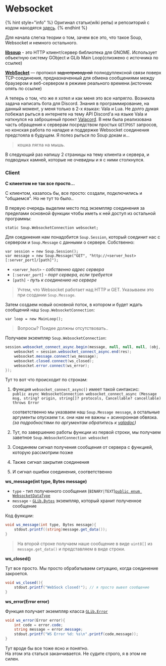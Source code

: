 # Websocket

{% hint style="info" %}
Оригинал статьи\(wiki репы\) и репозиторий с кодом находятся [здесь](https://gitlab.gnome.org/MrSyabro/soup_websocket_Example).
{% endhint %}

Для начала слегка теории о том, зачем все это, что такое Soup, Websocket и немного остального.

[**libsoup**](https://gitlab.gnome.org/GNOME/libsoup) - это HTTP клиент/сервер библиотека для GNOME. Использует объектную систему GObject и GLib Main Loop\(спизжено с источника по ссылке\)

[**WebSocket**](https://ru.wikipedia.org/wiki/WebSocket) — протокол ~~заднеприводной~~ полнодуплексной связи поверх TCP-соединения, предназначенный для обмена сообщениями между браузером и веб-сервером в режиме реального времени.\(источник опять по ссылке\)

А теперь о том, что же я хотел и как меня это все напрягло. Возникла задача написать бота для Discord. Знания в программирование, на данный момент, у меня только в 2-х языках: Vala и Lua. Не долго думая побежал рыться в интернете на тему API Discord'a на языке Vala и наткнулся на заброшеный проект [Valacord](https://github.com/G3bE/valacord). В нем была реализована часть обращения к серверам посредством простых `GET`/`POST` запросов, но конская работа по наладке и поддержке Websocket соединения предстояла в будущем. Я полез рыться по Soup докам и...

> кошка лягла на мышь.

В следующий раз напишу 2 страницы на тему клиента и сервера, и подводных камней, которые не очевидны и я с ними столкнулся.

### Client

**С клиентом не так все просто...**

С клиентом, казалось бы, все просто: создали, подключились и "общаемся". Но не тут то было..

В первую очередь выделим место под экземпляр соединения за пределами основной функции чтобы иметь к ней доступ из остальной программы:

```text
static Soup.WebsocketConnection websocket;
```

Для соединения нам понадобится `Soup.Session`, который соединит нас с сервером и `Soup.Message` с данными о сервере. Собственно:

```text
var session = new Soup.Session();
var message = new Soup.Message("GET", "http://<server_host>[:server_port]/[path]");
```

*  `<server_host>` - _собственно адрес сервера_
*  `[:server_port]` - _порт сервера, если требуется_
*  `[path]` - _путь к соединению на сервере_

> Учтем, что Websocket работает над HTTP и GET. Указываем это при создании `Soup.Message`.

Затем создаем новый основной поток, в котором и будет ждать сообщений наш `Soup.WebsocketConnection`:

```text
var loop = new MainLoop();
```

> Вопросы? Поидее должны отсутствовать..️

Получаем экземпляр `Soup.WebsocketConnection`:

```csharp
session.websocket_connect_async.begin(message, null, null, null, (obj, res) => {
    websocket = session.websocket_connect_async.end(res);
    websocket.message.connect(ws_message);
    websocket.closed.connect(ws_closed);
    websocket.error.connect(ws_error);
});
```

Тут то вот что происходит по строкам:

1. Функция `websocket_connect_async()` имеет такой синтаксис:  
   `public async WebsocketConnection websocket_connect_async (Message msg, string? origin, string[]? protocols, Cancellable? cancellable) throws Error`

   соответственно мы указваем наш `Soup.Message message`, а остальные аргументы опускаем т.к. они нам не важны + асинхронная обвязка. _\(за подробностями по аргументам обратитесь к_ [_valadoc_](https://valadoc.org/libsoup-2.4/Soup.Session.websocket_connect_async.html)_\)_

2. Тут, по завершению работы функции из первой строки, мы получаем заветное `Soup.WebsocketConnection websocket`
3. Соединяем сигнал получения сообщения от сервера с функцией, которую рассмотрим позже
4. Также сигнал закрытия соединения
5. И сигнал ошибки соединения, соответственно

 **ws\_message\(int type, Bytes message\)**

*  `type` - тип полученного сообщения \(`BINARY|TEXT`\)[`public enum WebsocketDataType`](https://valadoc.org/libsoup-2.4/Soup.WebsocketDataType.html)
*  `message` - [`GLib.Bytes`](https://valadoc.org/glib-2.0/GLib.Bytes.html) экземпляр, который хранит полученное сообщение

Код функции:

```csharp
void ws_message(int type, Bytes message){
    stdout.printf((string)message.get_data());
}
```

> На второй строке получаем наше сообщение в виде `uint8[]` из `message.get_data()` и представляем в виде строки.

 **ws\_closed\(\)**

Тут все просто. Мы просто обрабатываем ситуацию, когда соединение закроется.

```csharp
void ws_closed(){
    stdout.printf("WebSock closed!"); // я просто вывел сообщение
}
```

 **ws\_error\(Error error\)**

Функция получает экземпляр класса [`GLib.Error`](https://valadoc.org/glib-2.0/GLib.Error.html)

```csharp
void ws_error(Error error){
    int code = error.code;
    string message = error.message;
    stdout.printf("WS Error %d: %s\n".printf(code,message));
}
```

Тут вроде бы все тоже ясно и понятно.  
На этом эта статься заканчивается.️ Не судите строго, я в этом не силен.

